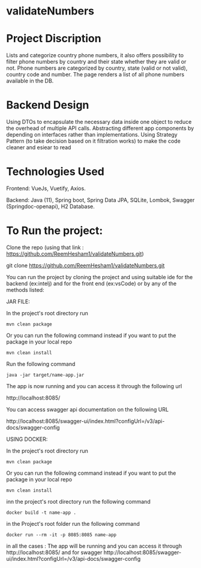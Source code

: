 # validateNumbers

# Project Discription
Lists and categorize country phone numbers, it also offers possibility to filter phone numbers by country and their state whether they are valid or not.
Phone numbers are categorized by country, state (valid or not valid), country code and number.
The page renders a list of all phone numbers available in the DB.

# Backend Design
Using DTOs to encapsulate the necessary data inside one object to reduce the overhead of multiple API calls.
Abstracting different app components by depending on interfaces rather than implementations.
Using Strategy Pattern (to take decision based on it filtration works) to make the code cleaner and esiear to read 

# Technologies Used

Frontend:
VueJs,
Vuetify,
Axios.

Backend:
Java (11),
Spring boot,
Spring Data JPA,
SQLite,
Lombok,
Swagger (Springdoc-openapi),
H2 Database.

# To Run the project:

Clone the repo (using that link : https://github.com/ReemHesham1/validateNumbers.git)

git clone https://github.com/ReemHesham1/validateNumbers.git

You can run the project by cloning the project and using suitable ide for the backend (ex:intelj) and for the front end (ex:vsCode)
or by any of the methods listed:

JAR FILE:

In the project's root directory run

`mvn clean package`

Or you can run the following command instead if you want to put the package in your local repo

`mvn clean install`

Run the following command

`java -jar target/name-app.jar`

The app is now running and you can access it through the following url

http://localhost:8085/

You can access swagger api documentation on the following URL

http://localhost:8085/swagger-ui/index.html?configUrl=/v3/api-docs/swagger-config

USING DOCKER:

In the project's root directory run

`mvn clean package`

Or you can run the following command instead if you want to put the package in your local repo

`mvn clean install`

inn the project's root directory run the following command

`docker build -t name-app .`

in the Project's root folder run the following command

`docker run --rm -it -p 8085:8085 name-app`

in all the cases :
The app will be running and you can access it through
http://localhost:8085/
and for swagger 
http://localhost:8085/swagger-ui/index.html?configUrl=/v3/api-docs/swagger-config



